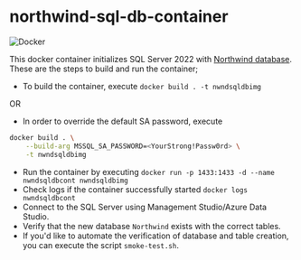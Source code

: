# northwind-sql-db-container
![Docker](https://github.com/syedhassaanahmed/northwind-sql-db-container/actions/workflows/docker-publish.yml/badge.svg)

This docker container initializes SQL Server 2022 with [Northwind database](https://github.com/Microsoft/sql-server-samples/tree/master/samples/databases/northwind-pubs). These are the steps to build and run the container;

- To build the container, execute `docker build . -t nwndsqldbimg`

OR

- In order to override the default SA password, execute

```bash
docker build . \
    --build-arg MSSQL_SA_PASSWORD=<YourStrong!Passw0rd> \
    -t nwndsqldbimg
```

- Run the container by executing `docker run -p 1433:1433 -d --name nwndsqldbcont nwndsqldbimg`
- Check logs if the container successfully started `docker logs nwndsqldbcont`
- Connect to the SQL Server using Management Studio/Azure Data Studio.
- Verify that the new database `Northwind` exists with the correct tables.
- If you'd like to automate the verification of database and table creation, you can execute the script `smoke-test.sh`. 
